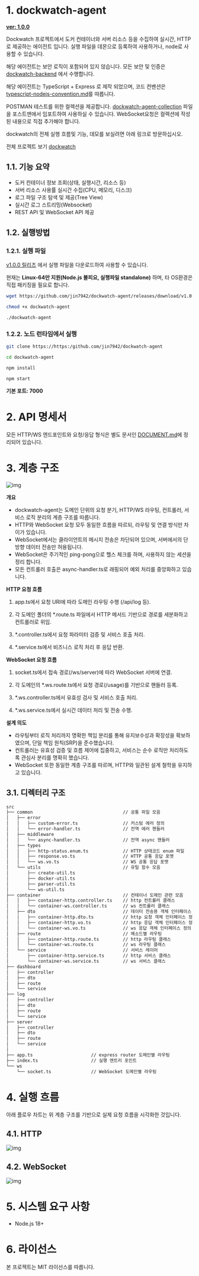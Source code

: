 # 1. dockwatch-agent

**[ver: 1.0.0](https://github.com/jin7942/dockwatch-agent/releases/tag/v1.0.0)**

Dockwatch 프로젝트에서 도커 컨테이너와 서버 리소스 등을 수집하여 실시간, HTTP 로 제공하는 에이전트 입니다. 실행 파일을 데몬으로 등록하여 사용하거나, node로 사용할 수 있습니다.

해당 에이전트는 보안 로직이 포함되어 있지 않습니다. 모든 보안 및 인증은 [dockwatch-backend](https://github.com/jin7942/dockwatch/tree/main/backend) 에서 수행합니다.

해당 에이전트는 TypeScript + Express 로 제작 되었으며, 코드 컨벤션은 [typescript-nodejs-convention.md](https://github.com/jin7942/dev-guide/blob/main/typescript-nodejs-convention.md)를 따릅니다.

POSTMAN 테스트를 위한 컬렉션을 제공합니다. [dockwatch-agent-collection](./dockwatch-agent.postman_collection.json) 파일을 포스트맨에서 임포트하여 사용하실 수 있습니다. WebSocket요청은 컬렉션에 작성된 내용으로 직접 추가해야 합니다.

dockwatch의 전체 실행 흐름및 기능, 데모를 보실려면 아래 링크로 방문하십시오.

전체 프로젝트 보기 [dockwatch](https://github.com/jin7942/dockwatch)

## 1.1. 기능 요약

-   도커 컨테이너 정보 조회(상태, 실행시간, 리소스 등)
-   서버 리소스 사용률 실시간 수집(CPU, 메모리, 디스크)
-   로그 파일 구조 탐색 및 제공(Tree View)
-   실시간 로그 스트리밍(Websocket)
-   REST API 및 WebSocket API 제공

## 1.2. 실행방법

### 1.2.1. 실행 파일

[v1.0.0 릴리즈](https://github.com/jin7942/dockwatch-agent/releases/tag/v1.0.0) 에서 실행 파일을 다운로드하여 사용할 수 있습니다.

현재는 **Linux-64만 지원(Node.js 불피요, 실행파일 standalone)** 하며, 타 OS환경은 직접 패키징을 필요로 합니다.

```bash
wget https://github.com/jin7942/dockwatch-agent/releases/download/v1.0.0/dockwatch-agent
```

```bash
chmod +x dockwatch-agent
```

```bash
./dockwatch-agent
```

### 1.2.2. 노드 런타임에서 실행

```bash
git clone https://https:/github.com/jin7942/dockwatch-agent
```

```bash
cd dockwatch-agent
```

```bash
npm install
```

```bash
npm start
```

**기본 포트: 7000**

# 2. API 명세서

모든 HTTP/WS 엔드포인트와 요청/응답 형식은 별도 문서인 [DOCUMENT.md](./DOCUMENT.md)에 정리되어 있습니다.

# 3. 계층 구조

![img](./img/docwatch_agent_layer.jpg)

**개요**

-   dockwatch-agent는 도메인 단위의 요청 분기, HTTP/WS 라우팅, 컨트롤러, 서비스 로직 분리의 계층 구조를 따릅니다.
-   HTTP와 WebSocket 요청 모두 동일한 흐름을 따르되, 라우팅 및 연결 방식만 차이가 있습니다.
-   WebSocket에서는 클라이언트의 메시지 전송은 차단되어 있으며, 서버에서의 단방향 데이터 전송만 허용됩니다.
-   WebSocket은 주기적인 ping-pong으로 헬스 체크를 하며, 사용하지 않는 세션을 정리 합니다.
-   모든 컨트롤러 호출은 async-handler.ts로 래핑되어 예외 처리를 중앙화하고 있습니다.

**HTTP 요청 흐름**

1. app.ts에서 요청 URI에 따라 도메인 라우팅 수행 (/api/log 등).

2. 각 도메인 폴더의 \*.route.ts 파일에서 HTTP 메서드 기반으로 경로를 세분화하고 컨트롤러로 위임.

3. \*.controller.ts에서 요청 파라미터 검증 및 서비스 호출 처리.

4. \*.service.ts에서 비즈니스 로직 처리 후 응답 반환.

**WebSocket 요청 흐름**

1. socket.ts에서 접속 경로(/ws/server)에 따라 WebSocket 서버에 연결.

2. 각 도메인의 \*.ws.route.ts에서 요청 경로(/usage)를 기반으로 핸들러 등록.

3. \*.ws.controller.ts에서 유효성 검사 및 서비스 호출 처리.

4. \*.ws.service.ts에서 실시간 데이터 처리 및 전송 수행.

**설계 의도**

-   라우팅부터 로직 처리까지 명확한 책임 분리를 통해 유지보수성과 확장성을 확보하였으며, 단일 책임 원칙(SRP)을 준수했습니다.
-   컨트롤러는 유효성 검증 및 흐름 제어에 집중하고, 서비스는 순수 로직만 처리하도록 관심사 분리를 명확히 했습니다.
-   WebSocket 또한 동일한 계층 구조를 따르며, HTTP와 일관된 설계 철학을 유지하고 있습니다.

## 3.1. 디렉터리 구조

```bash
src
├── common                                  // 공통 파일 모음
│   ├── error
│   │   ├── custom-error.ts                 // 커스텀 에러 정의
│   │   └── error-handler.ts                // 전역 에러 핸들러
│   ├── middleware
│   │   └── async-handler.ts                // 전역 async 핸들러
│   ├── types
│   │   ├── http-status.enum.ts             // HTTP 상태코드 enum 파일
│   │   ├── response.vo.ts                  // HTTP 공통 응답 포멧
│   │   └── ws.vo.ts                        // WS 공통 응답 포멧
│   └── utils                               // 유틸 함수 모음
│       ├── create-util.ts
│       ├── docker-util.ts
│       ├── parser-util.ts
│       └── ws-util.ts
├── container                               // 컨테이너 도메인 관련 모음
│   │   ├── container-http.controller.ts    // http 컨트롤러 클래스
│   │   └── container-ws.controller.ts      // ws 컨트롤러 클래스
│   ├── dto                                 // 데이터 전송용 객체 인터페이스 모음
│   │   ├── container-http.dto.ts           // http 요청 객체 인터페이스 정의
│   │   ├── container-http.vo.ts            // http 응답 객체 인터페이스 정의
│   │   └── container-ws.vo.ts              // ws 응답 객체 인터페이스 정의
│   ├── route                               // 메소드별 라우팅
│   │   ├── container-http.route.ts         // http 라우팅 클래스
│   │   └── container-ws.route.ts           // ws 라우팅 클래스
│   └── service                             // 서비스 레이어
│       ├── container-http.service.ts       // http 서비스 클래스
│       └── container-ws.service.ts         // ws 서비스 클래스
├── dashboard
│   ├── controller
│   ├── dto
│   ├── route
│   └── service
├── log
│   ├── controller
│   ├── dto
│   ├── route
│   └── service
├── server
│   ├── controller
│   ├── dto
│   ├── route
│   └── service
│
├── app.ts                      // express router 도메인별 라우팅
├── index.ts                    // 실행 엔트리 포인트
└── ws
    └── socket.ts               // WebSocket 도메인별 라우팅
```

# 4. 실행 흐름

아래 플로우 차트는 위 계층 구조를 기반으로 실제 요청 흐름을 시각화한 것입니다.

## 4.1. HTTP

![img](./img/dockwatch_agent_flow.jpg)

## 4.2. WebSocket

![img](./img/dockwatch_agent_ws_flow.jpg)

# 5. 시스템 요구 사항

-   Node.js 18+

# 6. 라이선스

본 프로젝트는 MIT 라이선스를 따릅니다.
